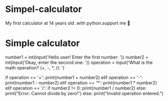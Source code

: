 # Simpel-calculator
My first calculator at 14 years old .with python.support me 🤍
# Simple calculator
number1 = int(input('Hello user! Enter the first number: '))
number2 = int(input('Okay, enter the second one: '))
operation = input('What is the math operation? (+, -, *, /): ')

if operation == '+':
    print(number1 + number2)
elif operation == '-':
    print(number1 - number2)
elif operation == '*':
    print(number1 * number2)
elif operation == '/':
    if number2 != 0:
        print(number1 / number2)
    else:
        print("Error: Cannot divide by zero!")
else:
    print("Invalid operation entered.")
